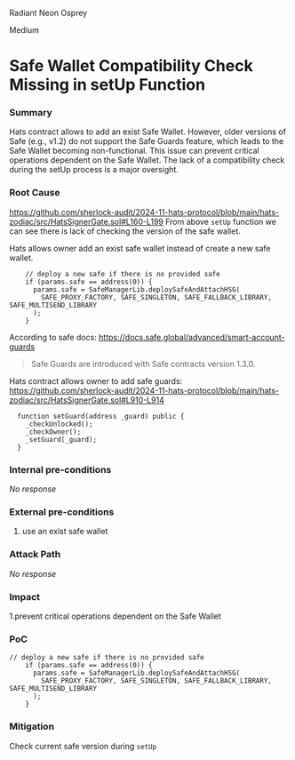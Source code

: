 Radiant Neon Osprey

Medium

# Safe Wallet Compatibility Check Missing in setUp Function

### Summary

Hats contract allows to add an exist Safe Wallet. However, older versions of Safe (e.g., v1.2) do not support the Safe Guards feature, which leads to the Safe Wallet becoming non-functional. This issue can prevent critical operations dependent on the Safe Wallet. The lack of a compatibility check during the setUp process is a major oversight.

### Root Cause

<https://github.com/sherlock-audit/2024-11-hats-protocol/blob/main/hats-zodiac/src/HatsSignerGate.sol#L160-L199>
From above `setUp` function we can see there is lack of checking the version of the safe wallet.

Hats allows owner add an exist safe wallet instead of create a new safe wallet.
```solidity
    // deploy a new safe if there is no provided safe
    if (params.safe == address(0)) {
      params.safe = SafeManagerLib.deploySafeAndAttachHSG(
        SAFE_PROXY_FACTORY, SAFE_SINGLETON, SAFE_FALLBACK_LIBRARY, SAFE_MULTISEND_LIBRARY
      );
    }
```

According to safe docs:
<https://docs.safe.global/advanced/smart-account-guards>
>Safe Guards are introduced with Safe contracts version 1.3.0.

Hats contract allows owner to add safe guards:
<https://github.com/sherlock-audit/2024-11-hats-protocol/blob/main/hats-zodiac/src/HatsSignerGate.sol#L910-L914>
```solidity
  function setGuard(address _guard) public {
    _checkUnlocked();
    _checkOwner();
    _setGuard(_guard);
  }
```


### Internal pre-conditions

_No response_

### External pre-conditions

1. use an exist safe wallet

### Attack Path

_No response_

### Impact

1.prevent critical operations dependent on the Safe Wallet

### PoC

```solidity
// deploy a new safe if there is no provided safe
    if (params.safe == address(0)) {
      params.safe = SafeManagerLib.deploySafeAndAttachHSG(
        SAFE_PROXY_FACTORY, SAFE_SINGLETON, SAFE_FALLBACK_LIBRARY, SAFE_MULTISEND_LIBRARY
      );
    }
```

### Mitigation

Check current safe version during `setUp`